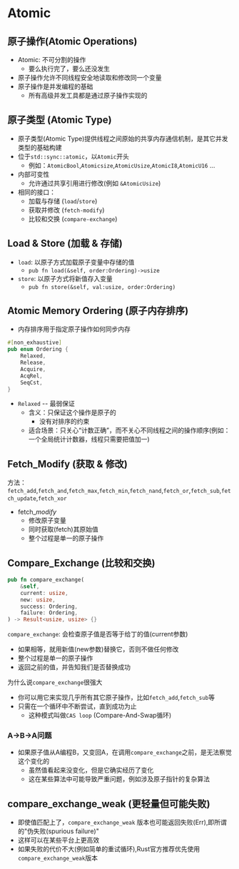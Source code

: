 # Atomic

## 原子操作(Atomic Operations)

- Atomic: 不可分割的操作
    - 要么执行完了，要么还没发生
- 原子操作允许不同线程安全地读取和修改同一个变量
- 原子操作是并发编程的基础
    - 所有高级并发工具都是通过原子操作实现的

## 原子类型 (Atomic Type)

- 原子类型(Atomic Type)提供线程之间原始的共享内存通信机制，是其它并发类型的基础构建
- 位于`std::sync::atomic`，以`Atomic`开头
    - 例如：`AtomicBool`,`Atomicsize`,`AtomicUsize`,`AtomicI8`,`AtomicU16` ...
- 内部可变性
    - 允许通过共享引用进行修改(例如 `&AtomicUsize`)
- 相同的接口：
    - 加载与存储 (`load`/`store`)
    - 获取并修改 (`fetch-modify`)
    - 比较和交换 (`compare-exchange`)

## Load & Store (加载 & 存储)

- `load`: 以原子方式加载原子变量中存储的值
    - `pub fn load(&self, order:Ordering)->usize`
- `store`: 以原子方式将新值存入变量
    - `pub fn store(&self, val:usize, order:Ordering)`

## Atomic Memory Ordering (原子内存排序)

- 内存排序用于指定原子操作如何同步内存

```rust
#[non_exhaustive]
pub enum Ordering {
    Relaxed,
    Release,
    Acquire,
    AcqRel,
    SeqCst,
}
```

- `Relaxed` -- 最弱保证
    - 含义：只保证这个操作是原子的
        - 没有对排序的约束
    - 适合场景：只关心“计数正确”，而不关心不同线程之间的操作顺序(例如：一个全局统计计数器，线程只需要把值加一)

## Fetch_Modify (获取 & 修改)

方法：`fetch_add`,`fetch_and`,`fetch_max`,`fetch_min`,`fetch_nand`,`fetch_or`,`fetch_sub`,`fetch_update`,`fetch_xor`

- fetch_*modify*
    - 修改原子变量
    - 同时获取(fetch)其原始值
    - 整个过程是单一的原子操作

## Compare_Exchange (比较和交换)

```rust
pub fn compare_exchange(
    &self,
    current: usize,
    new: usize,
    success: Ordering,
    failure: Ordering,
) -> Result<usize, usize> {}
```

`compare_exchange`: 会检查原子值是否等于给丁的值(current参数)

- 如果相等，就用新值(new参数)替换它，否则不做任何修改
- 整个过程是单一的原子操作
- 返回之前的值，并告知我们是否替换成功

为什么说`compare_exchange`很强大

- 你可以用它来实现几乎所有其它原子操作，比如`fetch_add`,`fetch_sub`等
- 只需在一个循环中不断尝试，直到成功为止
    - 这种模式叫做`CAS loop` (Compare-And-Swap循环)

### A->B->A问题

- 如果原子值从A编程B，又变回A，在调用`compare_exchange`之前，是无法察觉这个变化的
    - 虽然值看起来没变化，但是它确实经历了变化
    - 这在某些算法中可能导致严重问题，例如涉及原子指针的复杂算法

## compare_exchange_weak (更轻量但可能失败)

- 即使值匹配上了，`compare_exchange_weak` 版本也可能返回失败(Err),即所谓的"伪失败(spurious failure)"
- 这样可以在某些平台上更高效
- 如果失败的代价不大(例如简单的重试循环),Rust官方推荐优先使用`compare_exchange_weak`版本